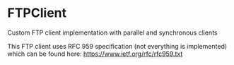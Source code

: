 # FTPClient
Custom FTP client implementation with parallel and synchronous clients

This FTP client uses RFC 959 specification (not everything is implemented) which can be found here: https://www.ietf.org/rfc/rfc959.txt
